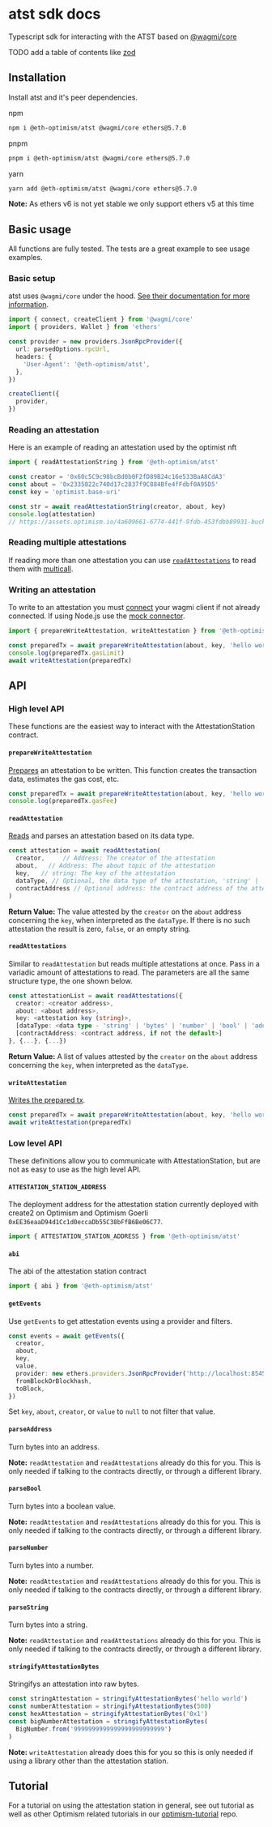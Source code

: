 # atst sdk docs

Typescript sdk for interacting with the ATST based on [@wagmi/core](https://wagmi.sh/core/getting-started)

TODO add a table of contents like [zod](https://github.com/colinhacks/zod/blob/master/README.md)

## Installation

Install atst and it's peer dependencies.

npm

```bash
npm i @eth-optimism/atst @wagmi/core ethers@5.7.0
```

pnpm

```bash
pnpm i @eth-optimism/atst @wagmi/core ethers@5.7.0
```

yarn

```bash
yarn add @eth-optimism/atst @wagmi/core ethers@5.7.0
```

**Note:** As ethers v6 is not yet stable we only support ethers v5 at this time

## Basic usage

All functions are fully tested. The tests are a great example to see usage examples.

### Basic setup

atst uses `@wagmi/core` under the hood. [See their documentation for more information](https://wagmi.sh/core/getting-started).

```typescript
import { connect, createClient } from '@wagmi/core'
import { providers, Wallet } from 'ethers'

const provider = new providers.JsonRpcProvider({
  url: parsedOptions.rpcUrl,
  headers: {
    'User-Agent': '@eth-optimism/atst',
  },
})

createClient({
  provider,
})
```

### Reading an attestation

Here is an example of reading an attestation used by the optimist nft

```typescript
import { readAttestationString } from '@eth-optimism/atst'

const creator = '0x60c5C9c98bcBd0b0F2fD89B24c16e533BaA8CdA3'
const about = '0x2335022c740d17c2837f9C884Bfe4fFdbf0A95D5'
const key = 'optimist.base-uri'

const str = await readAttestationString(creator, about, key)
console.log(attestation) 
// https://assets.optimism.io/4a609661-6774-441f-9fdb-453fdbb89931-bucket/optimist-nft/attributes
```

### Reading multiple attestations

If reading more than one attestation you can use [`readAttestations`](#readattestations) to read them with [multicall](https://www.npmjs.com/package/ethereum-multicall).

### Writing an attestation

To write to an attestation you must [connect](https://wagmi.sh/core/connectors/metaMask) your wagmi client if not already connected. 
If using Node.js use the [mock connector](https://wagmi.sh/core/connectors/mock).

```typescript
import { prepareWriteAttestation, writeAttestation } from '@eth-optimism/atst'

const preparedTx = await prepareWriteAttestation(about, key, 'hello world')
console.log(preparedTx.gasLimit)
await writeAttestation(preparedTx)
```

## API

### High level API

These functions are the easiest way to interact with the AttestationStation contract.

#### `prepareWriteAttestation`

[Prepares](https://wagmi.sh/core/actions/prepareWriteContract) an attestation to be written.
This function creates the transaction data, estimates the gas cost, etc.

```typescript
const preparedTx = await prepareWriteAttestation(about, key, 'hello world')
console.log(preparedTx.gasFee)
```

#### `readAttestation`

[Reads](https://wagmi.sh/core/actions/readContract) and parses an attestation based on its data type.

```typescript
const attestation = await readAttestation(
  creator,     // Address: The creator of the attestation
  about,   // Address: The about topic of the attestation
  key,   // string: The key of the attestation
  dataType, // Optional, the data type of the attestation, 'string' | 'bytes' | 'number' | 'bool' | 'address'
  contractAddress // Optional address: the contract address of the attestation station
)
```

**Return Value:** The value attested by the `creator` on the `about` address concerning the `key`, when interpreted as the `dataType`.
If there is no such attestation the result is zero, `false`, or an empty string.

#### `readAttestations`

Similar to `readAttestation` but reads multiple attestations at once. 
Pass in a variadic amount of attestations to read.
The parameters are all the same structure type, the one shown below.

```typescript
const attestationList = await readAttestations({
  creator: <creator address>,
  about: <about address>,
  key: <attestation key (string)>,
  [dataType: <data type - 'string' | 'bytes' | 'number' | 'bool' | 'address'>,]
  [contractAddress: <contract address, if not the default>]
}, {...}, {...})
```

**Return Value:** A list of values attested by the `creator` on the `about` address concerning the `key`, when interpreted as the `dataType`.



#### `writeAttestation`

[Writes the prepared tx](https://wagmi.sh/core/actions/writeContract).

```typescript
const preparedTx = await prepareWriteAttestation(about, key, 'hello world')
await writeAttestation(preparedTx)
```

### Low level API

These definitions allow you to communicate with AttestationStation, but are not as easy to use as the high level API.

#### `ATTESTATION_STATION_ADDRESS`

The deployment address for the attestation station currently deployed with create2 on Optimism and Optimism Goerli `0xEE36eaaD94d1Cc1d0eccaDb55C38bFfB6Be06C77`.

```typescript
import { ATTESTATION_STATION_ADDRESS } from '@eth-optimism/atst'
```

#### `abi`

The abi of the attestation station contract

```typescript
import { abi } from '@eth-optimism/atst'
```


#### `getEvents`

Use `getEvents` to get attestation events using a provider and filters. 

```typescript
const events = await getEvents({
  creator,
  about,
  key,
  value,
  provider: new ethers.providers.JsonRpcProvider('http://localhost:8545'),
  fromBlockOrBlockhash,
  toBlock,
})
```

Set `key`, `about`, `creator`, or `value` to `null` to not filter that value.


#### `parseAddress`

Turn bytes into an address.

**Note:** `readAttestation` and `readAttestations` already do this for you.
This is only needed if talking to the contracts directly, or through a different library.

#### `parseBool`

Turn bytes into a boolean value.

**Note:** `readAttestation` and `readAttestations` already do this for you.
This is only needed if talking to the contracts directly, or through a different library.


#### `parseNumber`

Turn bytes into a number.

**Note:** `readAttestation` and `readAttestations` already do this for you.
This is only needed if talking to the contracts directly, or through a different library.


#### `parseString`

Turn bytes into a string.

**Note:** `readAttestation` and `readAttestations` already do this for you.
This is only needed if talking to the contracts directly, or through a different library.


#### `stringifyAttestationBytes`

Stringifys an attestation into raw bytes.

```typescript
const stringAttestation = stringifyAttestationBytes('hello world')
const numberAttestation = stringifyAttestationBytes(500)
const hexAttestation = stringifyAttestationBytes('0x1')
const bigNumberAttestation = stringifyAttestationBytes(
  BigNumber.from('9999999999999999999999999')
)
```

**Note:** `writeAttestation` already does this for you so this is only needed if using a library other than the attestation station.


<!--
#### createKey

`createKey` hashes keys longer than 31 bytes, because the atst key size is limited to 32 bytes.


```typescript
const key = await createKey(
  about,
  key,
  'i.am.a.key.much.longer.than.32.bytes.long'
)
await writeAttestation(preparedTx)
```

createKey will keep the key as is if it is shorter than 32 bytes and otherwise run it through kekkak256

-->



## Tutorial

For a tutorial on using the attestation station in general, see out tutorial as well as other Optimism related tutorials in our [optimism-tutorial](https://github.com/ethereum-optimism/optimism-tutorial/tree/main/ecosystem/attestation-station#key-values) repo.
